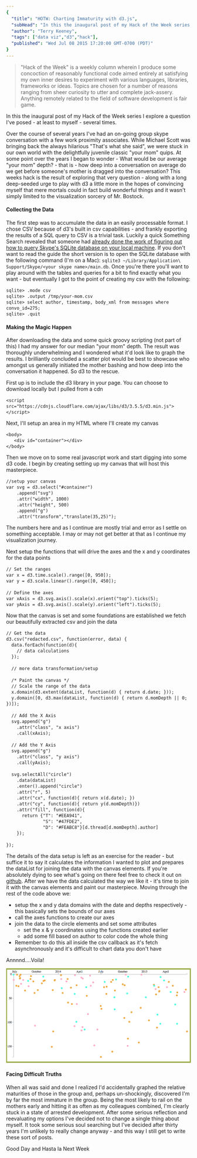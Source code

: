 ```yaml
---
{
  "title": "HOTW: Charting Immaturity with d3.js",
  "subHead": "In this the inaugural post of my Hack of the Week series I explore a question I've posed - at least to myself - several times.",
  "author": "Terry Keeney",
  "tags": ["data viz","d3","hack"],
  "published": "Wed Jul 08 2015 17:20:00 GMT-0700 (PDT)"
}
---
```

 > "Hack of the Week" is a weekly column wherein I produce some concoction of reasonably functional code aimed entirely at satisfying my own inner desires to experiment with various languages, libraries, frameworks or ideas. Topics are chosen for a number of reasons ranging from sheer curiosity to utter and complete jack-assery. Anything remotely related to the field of software development is fair game.

In this the inaugural post of my Hack of the Week series I explore a question I've posed - at least to myself - several times. 

Over the course of several years I've had an on-going group skype conversation with a few work proximity associates.  While Michael Scott was bringing back the always hilarious "That's what she said", we were stuck in our own world with the delightfully juvenile classic "your mom" quips.  At some point over the years I began to wonder - What would be our average "your mom" depth? - that is - how deep into a conversation on average do we get before someone's mother is dragged into the conversation?  This weeks hack is the result of exploring that very question - along with a long deep-seeded urge to play with d3 a little more in the hopes of convincing myself that mere mortals could in fact build wonderful things and it wasn't simply limited to the visualization sorcery of Mr. Bostock.

#### Collecting the Data
The first step was to accumulate the data in an easily processable format.  I chose CSV because of d3's built in csv capabilities - and frankly exporting the results of a SQL query to CSV is a trivial task.  Luckily a quick Something Search revealed that someone had [already done the work of figuring out how to query Skype's SQLite database on your local machine](http://www.huesler-informatik.ch/2014/08/29/exporting-skype-conversations-on-osx/).  If you don't want to read the guide the short version is to open the SQLite database with the following command (I'm on a Mac): 
`sqlite3 ~/Library/Application\ Support/Skype/<your skype name>/main.db`.  Once you're there you'll want to play around with the tables and queries for a bit to find exactly what you want - but eventually I got to the point of creating my csv with the following:  

```
sqlite> .mode csv  
sqlite> .output /tmp/your-mom.csv  
sqlite> select author, timestamp, body_xml from messages where convo_id=275;   
sqlite> .quit
```

#### Making the Magic Happen
After downloading the data and some quick groovy scripting (not part of this) I had my answer for our median "your mom" depth.  The result was thoroughly underwhelming and I wondered what it'd look like to graph the results. I brilliantly concluded a scatter plot would be best to showcase who amongst us generally initiated the mother bashing and how deep into the conversation it happened.  So d3 to the rescue.

First up is to include the d3 library in your page.  You can choose to download locally but I pulled from a cdn
```language-html
<script src="https://cdnjs.cloudflare.com/ajax/libs/d3/3.5.5/d3.min.js"></script>
```

Next, I'll setup an area in my HTML where I'll create my canvas

```language-html
<body>
   <div id="container"></div>
</body>
```

Then we move on to some real javascript work and start digging into some d3 code.  I begin by creating setting up my canvas that will host this masterpiece.

```language-javascript
//setup your canvas
var svg = d3.select("#container")
    .append("svg")
    .attr("width", 1000)
    .attr("height", 500)
    .append("g")
    .attr("transform","translate(35,25)");
```

The numbers here and as I continue are mostly trial and error as I settle on something acceptable.  I may or may not get better at that as I continue my visualization journey.  

Next setup the functions that will drive the axes and the x and y coordinates for the data points

```language-javascript
// Set the ranges
var x = d3.time.scale().range([0, 950]);
var y = d3.scale.linear().range([0, 450]);
	 
// Define the axes
var xAxis = d3.svg.axis().scale(x).orient("top").ticks(5);
var yAxis = d3.svg.axis().scale(y).orient("left").ticks(5);
```

Now that the canvas is set and some foundations are established we fetch our beautifully extracted csv and join the data 

```language-javascript
// Get the data
d3.csv("redacted.csv", function(error, data) {
  data.forEach(function(d){
    // data calculations
  });

  // more data transformation/setup

  /* Paint the canvas */
  // Scale the range of the data
  x.domain(d3.extent(dataList, function(d) { return d.date; }));
  y.domain([0, d3.max(dataList, function(d) { return d.momDepth || 0; })]);

  // Add the X Axis
  svg.append("g")		
    .attr("class", "x axis")
    .call(xAxis);

  // Add the Y Axis
  svg.append("g")		
    .attr("class", "y axis")
    .call(yAxis);

  svg.selectAll("circle")
    .data(dataList)
    .enter().append("circle")
    .attr("r", 5)
    .attr("cx", function(d){ return x(d.date); })
    .attr("cy", function(d){ return y(d.momDepth)})
    .attr("fill", function(d){ 
      return {"T": "#EEA941",
              "S": "#47FDE2",
              "D": "#FEABC8"}[d.thread[d.momDepth].author] 
    });

});
```

The details of the data setup is left as an exercise for the reader - but suffice it to say it calculates the information I wanted to plot and prepares the dataList for joining the data with the canvas elements. If you're absolutely dying to see what's going on there feel free to check it out on [github](https://github.com/terrylk2/WeeklyHacks/tree/master/20150707-d3-skype).  After we have the data calculated the way we like it - it's time to join it with the canvas elements and paint our masterpiece.
Moving through the rest of the code above we:

* setup the x and y data domains with the date and depths respectively - this basically sets the bounds of our axes
* call the axes functions to create our axes
* join the data to the circle elements and set some attributes
  * set the x & y coordinates using the functions created earlier
  * add some fill based on author to color code the whole thing
* Remember to do this all inside the csv callback as it's fetch asynchronously and it's difficult to chart data you don't have

Annnnd....Voila!

![](/images/maturity.png)

#### Facing Difficult Truths

When all was said and done I realized I'd accidentally graphed the relative maturities of those in the group and, perhaps un-shockingly, discovered I'm by far the most immature in the group.  Being the most likely to rail on the mothers early and hitting it as often as my colleagues combined, I'm clearly stuck in a state of arrested development.  After some serious reflection and reevaluating my options I've decided not to change a single thing about myself.  It took some serious soul searching but I've decided after thirty years I'm unlikely to really change anyway - and this way I still get to write these sort of posts.

Good Day and Hasta la Next Week
